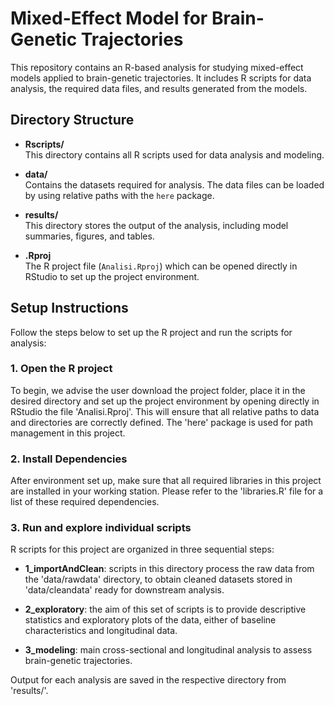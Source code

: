 # Mixed-Effect Model for Brain-Genetic Trajectories

This repository contains an R-based analysis for studying mixed-effect models applied to brain-genetic trajectories. It includes R scripts for data analysis, the required data files, and results generated from the models.

## Directory Structure

- **Rscripts/**  
  This directory contains all R scripts used for data analysis and modeling.

- **data/**  
  Contains the datasets required for analysis. The data files can be loaded by using relative paths with the `here` package.

- **results/**  
  This directory stores the output of the analysis, including model summaries, figures, and tables.

- **.Rproj**  
  The R project file (`Analisi.Rproj`) which can be opened directly in RStudio to set up the project environment.

## Setup Instructions

Follow the steps below to set up the R project and run the scripts for analysis:

### 1. Open the R project

To begin, we advise the user download the project folder, place it in the desired directory and set up the project environment by opening directly in RStudio the file 'Analisi.Rproj'. This will ensure that all relative paths to data and directories are correctly defined. The 'here' package is used for path management in this project.

### 2. Install Dependencies

After environment set up, make sure that all required libraries in this project are installed in your working station. Please refer to the 'libraries.R' file for a list of these required dependencies.

### 3. Run and explore individual scripts

R scripts for this project are organized in three sequential steps:

- **1_importAndClean**: scripts in this directory process the raw data from the 'data/rawdata' directory, to obtain cleaned datasets stored in 'data/cleandata' ready for downstream analysis.

- **2_exploratory**: the aim of this set of scripts is to provide descriptive statistics and exploratory plots of the data, either of baseline characteristics and longitudinal data.

- **3_modeling**: main cross-sectional and longitudinal analysis to assess brain-genetic trajectories.

Output for each analysis are saved in the respective directory from 'results/'.

